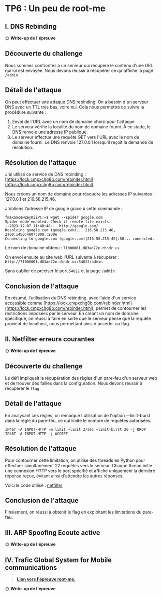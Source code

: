 # TP6 : Un peu de root-me

## I. DNS Rebinding

🌞 **Write-up de l'épreuve**

## Découverte du challenge

Nous sommes confrontés à un serveur qui récupère le contenu d'une URL qui lui est envoyée. Nous devons réussir à récupérer ce qu'affiche la page `/admin`

## Détail de l'attaque

On peut effectuer une attaque DNS rebinding. On a besoin d'un serveur DNS avec un TTL très bas, voire nul. Cela nous permettra de suivre la procédure suivante :

1. Envoi de l'URL avec un nom de domaine choisi pour l'attaque.
2. Le serveur vérifie la localité du nom de domaine fourni. À ce stade, le DNS renvoie une adresse IP publique.
3. Le serveur effectue une requête GET vers l'URL avec le nom de domaine fourni. Le DNS renvoie 127.0.0.1 lorsqu'il reçoit la demande de résolution.

## Résolution de l'attaque

J'ai utilisé ce service de DNS rebinding : [https://lock.cmpxchg8b.com/rebinder.html](https://lock.cmpxchg8b.com/rebinder.html).

Nous créons un nom de domaine pour résoudre les adresses IP suivantes : 127.0.0.1 et 216.58.215.46.

J'obtiens l'adresse IP de google grace à cette commande :
```
fmaxance@ZeyKiiPC:~$ wget --spider google.com
Spider mode enabled. Check if remote file exists.
--2023-12-07 11:48:48--  http://google.com/
Resolving google.com (google.com)... 216.58.215.46, 2a00:1450:4007:808::200e
Connecting to google.com (google.com)|216.58.215.46|:80... connected.
```

Le nom de domaine obtenu : `7f000001.d83ad72e.rbndr.us`

On envoi ensuite au site web l'URL suivante à récupérer :
`http://7f000001.d83ad72e.rbndr.us:54022/admin`

Sans oublier de préciser le port `54022` et la page `/admin`

## Conclusion de l'attaque

En résumé, l'utilisation du DNS rebinding, avec l'aide d'un service accessible comme [https://lock.cmpxchg8b.com/rebinder.html](https://lock.cmpxchg8b.com/rebinder.html), permet de contourner les restrictions imposées par le serveur. En créant un nom de domaine spécifique, on réussi à faire en sorte que le serveur pense que la requête provient de localhost, nous permettant ainsi d'accéder au flag.

## II. Netfilter erreurs courantes

🌞 **Write-up de l'épreuve**

## Découverte du challenge

Le défi impliquait la récupération des règles d'un pare-feu d'un serveur web et de trouver des failles dans la configuration. Nous devons réussir à récupérer le `flag`

## Détail de l'attaque

En analysant ces règles, on remarque l'utilisation de l'option --limit-burst dans la règle du pare-feu, ce qui limite le nombre de requêtes autorisées.
```
IP46T -A INPUT-HTTP -m limit —limit 3/sec —limit-burst 20 -j DROP
IP46T -A INPUT-HTTP -j ACCEPT
```

## Résolution de l'attaque

Pour contourner cette limitation, on utilise des threads en Python pour effectuer simultanément 22 requêtes vers le serveur. Chaque thread initie une connexion HTTP vers le port spécifié et affiche uniquement la dernière réponse reçue, évitant ainsi d'attendre les autres réponses.

Voici le code utilisé :
[netfilter](netfilter.py)

## Conclusion de l'attaque

Finalement, on réussi à obtenir le flag en exploitant les limitations du pare-feu.

## III. ARP Spoofing Ecoute active

🌞 **Write-up de l'épreuve**



## IV. Trafic Global System for Mobile communications

> [**Lien vers l'épreuve root-me.**](https://www.root-me.org/fr/Challenges/Reseau/Trafic-Global-System-for-Mobile-communications)

🌞 **Write-up de l'épreuve**
